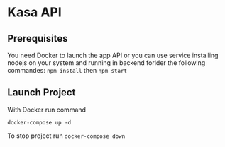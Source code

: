 # Kasa API

## Prerequisites
You need Docker to launch the app API or you can use service installing nodejs on your system and running in backend forlder the following commandes:
 `npm install` then `npm start`

## Launch Project

With Docker run command

`docker-compose up -d`

To stop project run
`docker-compose down`

